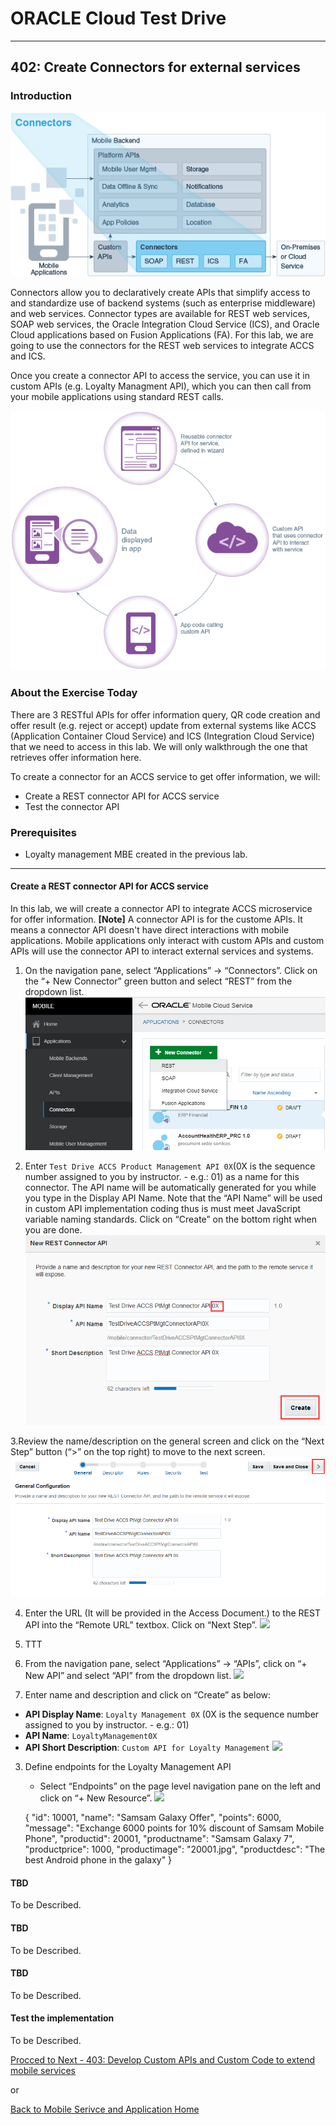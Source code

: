 # ORACLE Cloud Test Drive #
-----
## 402: Create Connectors for external services ##

### Introduction ###
![](../common/images/mobile/402-Connectors_Overview.png)

Connectors allow you to declaratively create APIs that simplify access to and standardize use of backend systems (such as enterprise middleware) and web services. Connector types are available for REST web services, SOAP web services, the Oracle Integration Cloud Service (ICS), and Oracle Cloud applications based on Fusion Applications (FA). For this lab, we are going to use the connectors for the REST web services to integrate ACCS and ICS.

Once you create a connector API to access the service, you can use it in custom APIs (e.g. Loyalty Managment API), which you can then call from your mobile applications using standard REST calls.

![](../common/images/mobile/402-Connectors_Mechanism.png)

### About the Exercise Today ###
There are 3 RESTful APIs for offer information query, QR code creation and offer result (e.g. reject or accept) update from external systems like ACCS (Application Container Cloud Service) and ICS (Integration Cloud Service) that we need to access in this lab. We will only walkthrough the one that retrieves offer information here. 

To create a connector for an ACCS service to get offer information, we will:
- Create a REST connector API for ACCS service
- Test the connector API

### Prerequisites ###
- Loyalty management MBE created in the previous lab.

----

#### Create a REST connector API for ACCS service ####
In this lab, we will create a connector API to integrate ACCS microservice for offer information. **[Note]** A connector API is for the custome APIs. It means a connector API doesn't have direct interactions with mobile applications. Mobile applications only interact with custom APIs and custom APIs will use the connector API to interact external services and systems.

1. On the navigation pane, select “Applications” -> “Connectors”. Click on the “+ New Connector” green button and select “REST” from the dropdown list.
![](../common/images/mobile/402-New_Connector.png)

2. Enter `Test Drive ACCS Product Management API 0X`(0X is the sequence number assigned to you by instructor. - e.g.: 01) as a name for this connector. The API name will be automatically generated for you while you type in the Display API Name. Note that the “API Name” will be used in custom API implementation coding thus is must meet JavaScript variable naming standards. Click on “Create” on the bottom right when you are done.
![](../common/images/mobile/402-New_Connector_Info.png)

3.Review the name/description on the general screen and click on the “Next Step” button (“>” on the top right) to move to the next screen.
![](../common/images/mobile/402-Connector_Info_Review.png)

4. Enter the URL (It will be provided in the Access Document.) to the REST API into the “Remote URL” textbox. Click on “Next Step”.
![](../common/images/mobile/02-Connector_URL_Setting.png)

5. TTT




1. From the navigation pane, select “Applications” -> “APIs”, click on “+ New API” and select “API” from the dropdown list.
![](../common/images/mobile/402-New_API.png)

2. Enter name and description and click on “Create” as below:
+ **API Display Name**: `Loyalty Management 0X` (0X is the sequence number assigned to you by instructor. - e.g.: 01)
+ **API Name**: `LoyaltyManagement0X` 
+ **API Short Description**: `Custom API for Loyalty Management`
![](../common/images/mobile/402-API_Creation.png)

3. Define endpoints for the Loyalty Management API
    - Select “Endpoints” on the page level navigation pane on the left and click on “+ New Resource”.
![](../common/images/mobile/402-Click_Endpoints.png)



	{
    	"id": 10001,
    	"name": "Samsam Galaxy Offer",
    	"points": 6000,
    	"message": "Exchange 6000 points for 10% discount of Samsam Mobile Phone",
    	"productid": 20001,
    	"productname": "Samsam Galaxy 7",
    	"productprice": 1000,
    	"productimage": "20001.jpg",
    	"productdesc": "The best Android phone in the galaxy"
  	} 


#### TBD ####
To be Described.

#### TBD ####
To be Described.

#### TBD ####
To be Described.

#### Test the implementation ####
To be Described.

[Procced to Next - 403: Develop Custom APIs and Custom Code to extend mobile services](403-MobileLab.md)

or

[Back to Mobile Serivce and Application Home](README.md)



